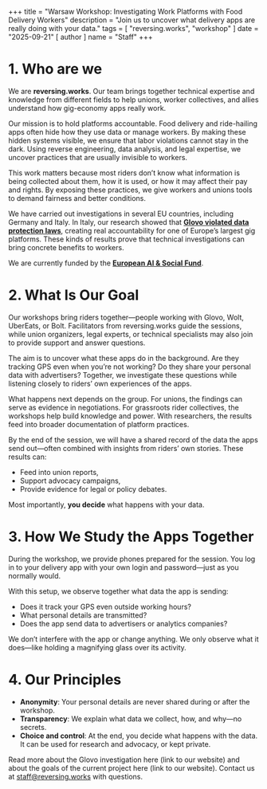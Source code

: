 +++
title = "Warsaw Workshop: Investigating Work Platforms with Food Delivery Workers"
description = "Join us to uncover what delivery apps are really doing with your data."
tags = [
  "reversing.works", "workshop"
]
date = "2025-09-21"
[ author ]
  name = "Staff"
+++


# 1. Who are we

We are **reversing.works**. Our team brings together technical expertise and knowledge from different fields to help unions, worker collectives, and allies understand how gig-economy apps really work.

Our mission is to hold platforms accountable. Food delivery and ride-hailing apps often hide how they use data or manage workers. By making these hidden systems visible, we ensure that labor violations cannot stay in the dark. Using reverse engineering, data analysis, and legal expertise, we uncover practices that are usually invisible to workers.

This work matters because most riders don’t know what information is being collected about them, how it is used, or how it may affect their pay and rights. By exposing these practices, we give workers and unions tools to demand fairness and better conditions.

We have carried out investigations in several EU countries, including Germany and Italy. In Italy, our research showed that **[Glovo violated data protection laws](/posts/2024/11/press-release-reversing.works-investigation-exposes-glovos-data-privacy-violations-marking-a-milestone-for-worker-rights-and-technology-accountability/)**, creating real accountability for one of Europe’s largest gig platforms. These kinds of results prove that technical investigations can bring concrete benefits to workers.

We are currently funded by the **[European AI & Social Fund](/posts/2025/07/reversing.works-secures-funding-to-scale-worker-led-tech-investigations/)**.

# 2. What Is Our Goal

Our workshops bring riders together—people working with Glovo, Wolt, UberEats, or Bolt. Facilitators from reversing.works guide the sessions, while union organizers, legal experts, or technical specialists may also join to provide support and answer questions.

The aim is to uncover what these apps do in the background. Are they tracking GPS even when you’re not working? Do they share your personal data with advertisers? Together, we investigate these questions while listening closely to riders’ own experiences of the apps.

What happens next depends on the group. For unions, the findings can serve as evidence in negotiations. For grassroots rider collectives, the workshops help build knowledge and power. With researchers, the results feed into broader documentation of platform practices.

By the end of the session, we will have a shared record of the data the apps send out—often combined with insights from riders’ own stories. These results can:

- Feed into union reports,
- Support advocacy campaigns,
- Provide evidence for legal or policy debates.

Most importantly, **you decide** what happens with your data.

# 3. How We Study the Apps Together

During the workshop, we provide phones prepared for the session. You log in to your delivery app with your own login and password—just as you normally would.

With this setup, we observe together what data the app is sending:

- Does it track your GPS even outside working hours?
- What personal details are transmitted?
- Does the app send data to advertisers or analytics companies?

We don’t interfere with the app or change anything. We only observe what it does—like holding a magnifying glass over its activity.

# 4. Our Principles

- **Anonymity**: Your personal details are never shared during or after the workshop.
- **Transparency**: We explain what data we collect, how, and why—no secrets.
- **Choice and control**: At the end, you decide what happens with the data. It can be used for research and advocacy, or kept private.

Read more about the Glovo investigation here (link to our website) and about the goals of the current project here (link to our website). Contact us at [staff@reversing.works](mailto:staff@reversing.works) with questions.

